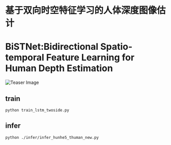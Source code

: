 # 基于双向时空特征学习的人体深度图像估计
# BiSTNet:Bidirectional Spatio-temporal Feature Learning for Human Depth Estimation

![Teaser Image](https://shunsukesaito.github.io/PIFuHD/resources/images/pifuhd.gif)

## train
```
python train_lstm_twoside.py
```

## infer
```
python ./infer/infer_hunhe5_thuman_new.py
```